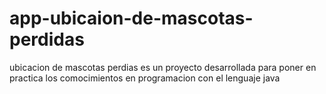 # app-ubicaion-de-mascotas-perdidas
ubicacion de mascotas perdias es un proyecto  desarrollada para poner en practica los comocimientos en programacion con el lenguaje java
